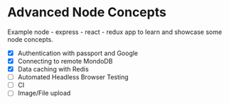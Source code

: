 # Advanced Node Concepts
Example node - express - react - redux app to learn and showcase some node concepts.
- [x] Authentication with passport and Google
- [x] Connecting to remote MondoDB
- [x] Data caching with Redis
- [ ] Automated Headless Browser Testing
- [ ] CI
- [ ] Image/File upload